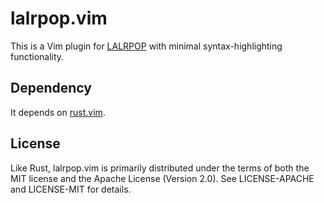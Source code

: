 # lalrpop.vim

This is a Vim plugin for [LALRPOP](https://github.com/nikomatsakis/lalrpop) with minimal syntax-highlighting functionality.

## Dependency

It depends on [rust.vim](https://github.com/rust-lang/rust.vim).

## License

Like Rust, lalrpop.vim is primarily distributed under the terms of both the MIT
license and the Apache License (Version 2.0). See LICENSE-APACHE and
LICENSE-MIT for details.
